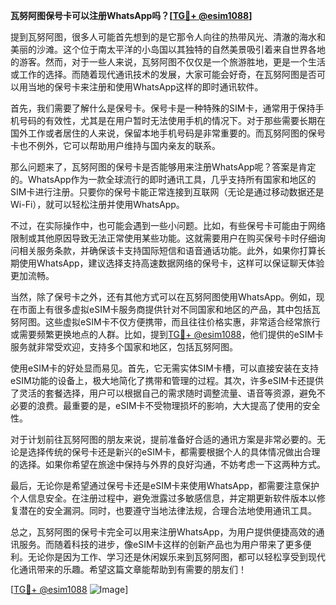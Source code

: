 **瓦努阿图保号卡可以注册WhatsApp吗？[[TG💪+ @esim1088](https://t.me/s/esim1088)]**

提到瓦努阿图，很多人可能首先想到的是它那令人向往的热带风光、清澈的海水和美丽的沙滩。这个位于南太平洋的小岛国以其独特的自然美景吸引着来自世界各地的游客。然而，对于一些人来说，瓦努阿图不仅仅是一个旅游胜地，更是一个生活或工作的选择。而随着现代通讯技术的发展，大家可能会好奇，在瓦努阿图是否可以用当地的保号卡来注册和使用WhatsApp这样的即时通讯软件。

首先，我们需要了解什么是保号卡。保号卡是一种特殊的SIM卡，通常用于保持手机号码的有效性，尤其是在用户暂时无法使用手机的情况下。对于那些需要长期在国外工作或者居住的人来说，保留本地手机号码是非常重要的。而瓦努阿图的保号卡也不例外，它可以帮助用户维持与国内亲友的联系。

那么问题来了，瓦努阿图的保号卡是否能够用来注册WhatsApp呢？答案是肯定的。WhatsApp作为一款全球流行的即时通讯工具，几乎支持所有国家和地区的SIM卡进行注册。只要你的保号卡能正常连接到互联网（无论是通过移动数据还是Wi-Fi），就可以轻松注册并使用WhatsApp。

不过，在实际操作中，也可能会遇到一些小问题。比如，有些保号卡可能由于网络限制或其他原因导致无法正常使用某些功能。这就需要用户在购买保号卡时仔细询问相关服务条款，并确保该卡支持国际短信和语音通话功能。此外，如果你打算长期使用WhatsApp，建议选择支持高速数据网络的保号卡，这样可以保证聊天体验更加流畅。

当然，除了保号卡之外，还有其他方式可以在瓦努阿图使用WhatsApp。例如，现在市面上有很多虚拟eSIM卡服务商提供针对不同国家和地区的产品，其中包括瓦努阿图。这些虚拟eSIM卡不仅方便携带，而且往往价格实惠，非常适合经常旅行或需要频繁更换地点的人群。比如，提到[TG💪+ @esim1088](https://t.me/s/esim1088)，他们提供的eSIM卡服务就非常受欢迎，支持多个国家和地区，包括瓦努阿图。

使用eSIM卡的好处显而易见。首先，它无需实体SIM卡槽，可以直接安装在支持eSIM功能的设备上，极大地简化了携带和管理的过程。其次，许多eSIM卡还提供了灵活的套餐选择，用户可以根据自己的需求随时调整流量、语音等资源，避免不必要的浪费。最重要的是，eSIM卡不受物理损坏的影响，大大提高了使用的安全性。

对于计划前往瓦努阿图的朋友来说，提前准备好合适的通讯方案是非常必要的。无论是选择传统的保号卡还是新兴的eSIM卡，都需要根据个人的具体情况做出合理的选择。如果你希望在旅途中保持与外界的良好沟通，不妨考虑一下这两种方式。

最后，无论你是希望通过保号卡还是eSIM卡来使用WhatsApp，都需要注意保护个人信息安全。在注册过程中，避免泄露过多敏感信息，并定期更新软件版本以修复潜在的安全漏洞。同时，也要遵守当地法律法规，合理合法地使用通讯工具。

总之，瓦努阿图的保号卡完全可以用来注册WhatsApp，为用户提供便捷高效的通讯服务。而随着科技的进步，像eSIM卡这样的创新产品也为用户带来了更多便利。无论你是因为工作、学习还是休闲娱乐来到瓦努阿图，都可以轻松享受到现代化通讯带来的乐趣。希望这篇文章能帮助到有需要的朋友们！

[[TG💪+ @esim1088](https://t.me/s/esim1088) ![Image](https://i.postimg.cc/4NQfJmqS/Snipaste-2025-05-13-00-14-12.png)]